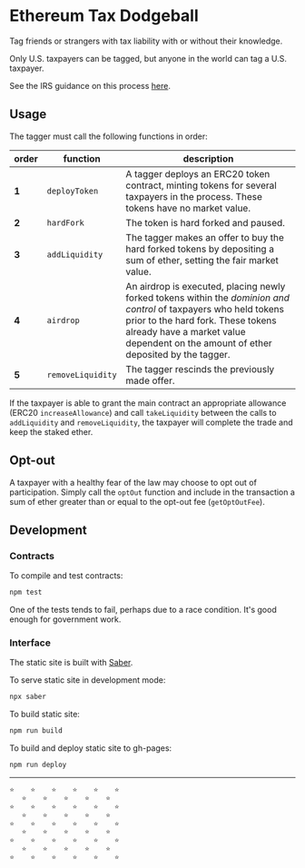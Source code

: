# Ethereum Tax Dodgeball

Tag friends or strangers with tax liability with or without their knowledge.

Only U.S. taxpayers can be tagged, but anyone in the world can tag a U.S. taxpayer.

See the IRS guidance on this process [here](https://www.irs.gov/pub/irs-drop/rr-19-24.pdf).

## Usage

The tagger must call the following functions in order:

| order | function | description |
|-|-|-|
| **1** | `deployToken` | A tagger deploys an ERC20 token contract, minting tokens for several taxpayers in the process.  These tokens have no market value. |
| **2** | `hardFork` | The token is hard forked and paused. |
| **3** | `addLiquidity` | The tagger makes an offer to buy the hard forked tokens by depositing a sum of ether, setting the fair market value. |
| **4** | `airdrop` | An airdrop is executed, placing newly forked tokens within the *dominion and control* of taxpayers who held tokens prior to the hard fork.  These tokens already have a market value dependent on the amount of ether deposited by the tagger. |
| **5** | `removeLiquidity` | The tagger rescinds the previously made offer. |

If the taxpayer is able to grant the main contract an appropriate allowance (ERC20 `increaseAllowance`) and call `takeLiquidity` between the calls to `addLiquidity` and `removeLiquidity`, the taxpayer will complete the trade and keep the staked ether.

## Opt-out

A taxpayer with a healthy fear of the law may choose to opt out of participation.  Simply call the `optOut` function and include in the transaction a sum of ether greater than or equal to the opt-out fee (`getOptOutFee`).

## Development

### Contracts

To compile and test contracts:

```bash
npm test
```

One of the tests tends to fail, perhaps due to a race condition.  It's good enough for government work.

### Interface

The static site is built with [Saber](https://saber.land/).

To serve static site in development mode:

```bash
npx saber
```

To build static site:

```bash
npm run build
```

To build and deploy static site to gh-pages:

```bash
npm run deploy
```

___

```bash
⭐    ⭐    ⭐    ⭐    ⭐    ⭐
   ⭐    ⭐    ⭐    ⭐    ⭐   
⭐    ⭐    ⭐    ⭐    ⭐    ⭐
   ⭐    ⭐    ⭐    ⭐    ⭐   
⭐    ⭐    ⭐    ⭐    ⭐    ⭐
   ⭐    ⭐    ⭐    ⭐    ⭐   
⭐    ⭐    ⭐    ⭐    ⭐    ⭐
   ⭐    ⭐    ⭐    ⭐    ⭐   
⭐    ⭐    ⭐    ⭐    ⭐    ⭐
```
